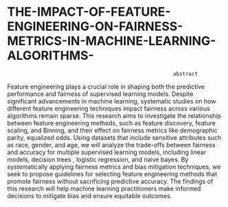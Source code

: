 # THE-IMPACT-OF-FEATURE-ENGINEERING-ON-FAIRNESS-METRICS-IN-MACHINE-LEARNING-ALGORITHMS-
                                                          abstract

Feature engineering plays a crucial role in shaping both the predictive performance and fairness of supervised learning models. Despite significant advancements in machine learning, systematic studies on how different feature engineering techniques impact fairness across various algorithms remain sparse. This research aims to investigate the relationship between feature engineering methods, such as feature discovery, feature scaling, and Binning, and their effect on fairness metrics like demographic parity, equalized odds. Using datasets that include sensitive attributes such as race, gender, and age, we will analyze the trade-offs between fairness and accuracy for multiple supervised learning models, including linear models, decision trees , logistic regression, and naive bayes. By systematically applying fairness metrics and bias mitigation techniques, we seek to propose guidelines for selecting feature engineering methods that promote fairness without sacrificing predictive accuracy. The findings of this research will help machine learning practitioners make informed decisions to mitigate bias and ensure equitable outcomes.
